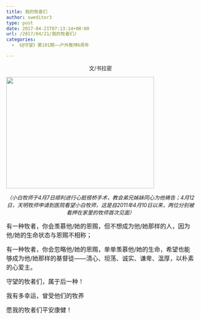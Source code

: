 ```yaml
---
title: 我的牧者们
author: sweditor3
type: post
date: 2017-04-21T07:13:14+00:00
url: /2017/04/21/我的牧者们/
categories:
  - 《@守望》第101期——户外敬拜6周年

---
```

<p style="text-align: center;">
  文/书拉密
</p>

<img class="aligncenter wp-image-15166" src="http://t5.shwchurch.org/wp-content/uploads/2017/04/P47-天命牧师被获准前往医院探访小白牧师.jpg" alt="" width="395" height="298" />

<p style="text-align: center;">
  <em>（小白牧师于4月7日顺利进行心脏搭桥手术，教会弟兄姊妹同心为他祷告；4月12日，天明牧师申请到医院看望小白牧师，这是自2011年4月10日以来，两位分别被看押在家里的牧师首次见面）</em>
</p>

<span style="font-size: 12pt;">有一种牧者，你会羡慕他/她的恩赐，但不想成为他/她那样的人，因为他/她的生命状态与恩赐不相称；</span>

<span style="font-size: 12pt;">有一种牧者，你会忽略他/她的恩赐，单单羡慕他/她的生命，希望也能够成为他/她那样的基督徒——清心、坦荡、诚实、谦卑、温厚，以朴素的心爱主。</span>

<span style="font-size: 12pt;">守望的牧者们，属于后一种！</span>

<span style="font-size: 12pt;">我有多幸运，曾受他们的牧养</span>

<span style="font-size: 12pt;">愿我的牧者们平安康健！</span>